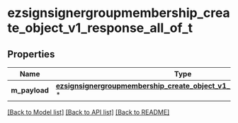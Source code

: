 # ezsignsignergroupmembership_create_object_v1_response_all_of_t

## Properties
Name | Type | Description | Notes
------------ | ------------- | ------------- | -------------
**m_payload** | [**ezsignsignergroupmembership_create_object_v1_response_m_payload_t**](ezsignsignergroupmembership_create_object_v1_response_m_payload.md) \* |  | 

[[Back to Model list]](../README.md#documentation-for-models) [[Back to API list]](../README.md#documentation-for-api-endpoints) [[Back to README]](../README.md)


